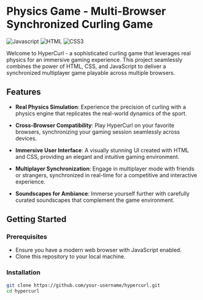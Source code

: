 # Physics Game - Multi-Browser Synchronized Curling Game

![Javascript](https://img.shields.io/badge/Javascript-F0DB4F?style=for-the-badge&labelColor=black&logo=javascript&logoColor=F0DB4F)
![HTML](https://img.shields.io/badge/HTML5-E34F26?style=for-the-badge&logo=html5&logoColor=white)
![CSS3](https://img.shields.io/badge/CSS3-1572B6?style=for-the-badge&logo=css3&logoColor=white)

Welcome to HyperCurl - a sophisticated curling game that leverages real physics for an immersive gaming experience. This project seamlessly combines the power of HTML, CSS, and JavaScript to deliver a synchronized multiplayer game playable across multiple browsers.

## Features

- **Real Physics Simulation**: Experience the precision of curling with a physics engine that replicates the real-world dynamics of the sport.

- **Cross-Browser Compatibility**: Play HyperCurl on your favorite browsers, synchronizing your gaming session seamlessly across devices.

- **Immersive User Interface**: A visually stunning UI created with HTML and CSS, providing an elegant and intuitive gaming environment.

- **Multiplayer Synchronization**: Engage in multiplayer mode with friends or strangers, synchronized in real-time for a competitive and interactive experience.

- **Soundscapes for Ambiance**: Immerse yourself further with carefully curated soundscapes that complement the game environment.

## Getting Started

### Prerequisites

- Ensure you have a modern web browser with JavaScript enabled.
- Clone this repository to your local machine.

### Installation

```bash
git clone https://github.com/your-username/hypercurl.git
cd hypercurl
